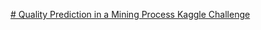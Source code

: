 [# Quality Prediction in a Mining Process Kaggle Challenge](https://www.kaggle.com/edumagalhaes/quality-prediction-in-a-mining-process)
